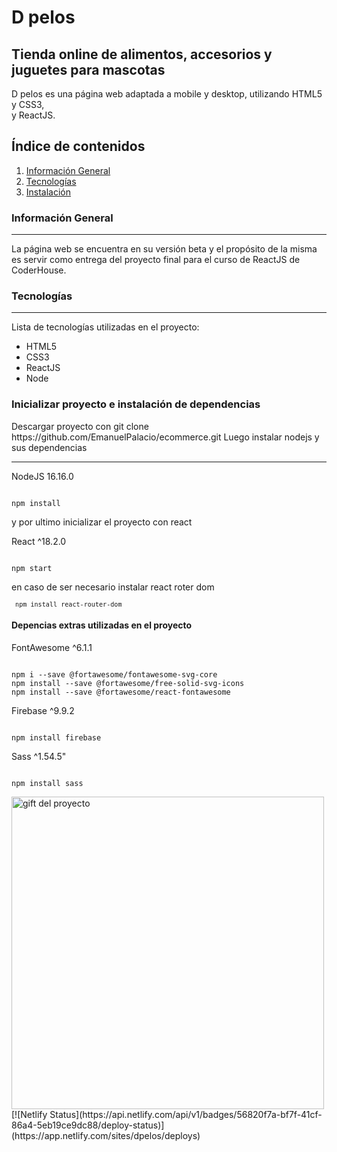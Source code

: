 <!DOCTYPE html><html><head><meta charset="utf-8"></head><body id="preview">
<h1 class="code-line" data-line-start=0 data-line-end=1><a id="MallTop_0"></a>D pelos</h1>
<h2 class="code-line" data-line-start=1 data-line-end=2><a id="Tienda_oniline_de_productos_relacionados_a_la_computacin_1"></a>Tienda online de alimentos, accesorios y juguetes para mascotas</h2>
<p class="has-line-data" data-line-start="5" data-line-end="7">D pelos es una página web adaptada a mobile y desktop, utilizando HTML5 y CSS3,<br>
y ReactJS.</p>
<h2 class="code-line" data-line-start=8 data-line-end=9><a id="ndice_de_contenidos_8"></a>Índice de contenidos</h2>
<ol>
<li class="has-line-data" data-line-start="9" data-line-end="10"><a href="#informaci%C3%B3n-general">Información General</a></li>
<li class="has-line-data" data-line-start="10" data-line-end="11"><a href="#Tecnolog%C3%ADas">Tecnologías</a></li>
<li class="has-line-data" data-line-start="11" data-line-end="12"><a href="#Instalacin_29">Instalación</a></li>
</ol>
<h3 class="code-line" data-line-start=14 data-line-end=15><a id="Informacin_General_14"></a>Información General</h3>
<hr>
<p class="has-line-data" data-line-start="16" data-line-end="17">La página web se encuentra en su versión beta y el propósito de la misma es servir como entrega del proyecto final para el curso de ReactJS de CoderHouse.</p>
<h3 class="code-line" data-line-start=18 data-line-end=19><a id="Tecnologas_18"></a>Tecnologías</h3>
<hr>
<p class="has-line-data" data-line-start="20" data-line-end="21">Lista de tecnologías utilizadas en el proyecto:</p>
<ul>
<li class="has-line-data" data-line-start="21" data-line-end="22">HTML5</li>
<li class="has-line-data" data-line-start="22" data-line-end="23">CSS3</li>
<li class="has-line-data" data-line-start="25" data-line-end="26">ReactJS</li>
<li class="has-line-data" data-line-start="26" data-line-end="27">Node</li>
</ul>
<h3 class="code-line" data-line-start=29 data-line-end=30><a id="Instalacin_29"></a>Inicializar proyecto e instalación de dependencias</h3>
<p>Descargar proyecto con git clone https://github.com/EmanuelPalacio/ecommerce.git
Luego instalar nodejs y sus dependencias</p>
<hr>
<p class="has-line-data" data-line-start="31" data-line-end="32">NodeJS 16.16.0</p>
<pre><code class="has-line-data" data-line-start="33" data-line-end="37">
npm install
</code></pre>
<p>y por ultimo inicializar el proyecto con react</p>
<p class="has-line-data" data-line-start="31" data-line-end="32">React ^18.2.0</p>
<pre><code class="has-line-data" data-line-start="33" data-line-end="37">
npm start
</code></pre>
<p class="has-line-data" data-line-start="31" data-line-end="32">en caso de ser necesario instalar react roter dom</p>
<code><pre><code class="has-line-data" data-line-start="33" data-line-end="32"> npm install react-router-dom</code></pre></code>
<h4 class="code-line" data-line-start=29 data-line-end=30><a id="Instalacin_29">Depencias extras utilizadas en el proyecto</h4>
<p class="has-line-data" data-line-start="31" data-line-end="32">FontAwesome ^6.1.1</p>
<pre><code class="has-line-data" data-line-start="33" data-line-end="37">
npm i --save @fortawesome/fontawesome-svg-core
npm install --save @fortawesome/free-solid-svg-icons
npm install --save @fortawesome/react-fontawesome
</code></pre>
<p class="has-line-data" data-line-start="31" data-line-end="32">Firebase ^9.9.2</p>
<pre><code class="has-line-data" data-line-start="33" data-line-end="37">
npm install firebase
</code></pre>
<p class="has-line-data" data-line-start="31" data-line-end="32">Sass ^1.54.5"</p>
<pre><code class="has-line-data" data-line-start="33" data-line-end="37">
npm install sass
</code></pre>
<img src="https://firebasestorage.googleapis.com/v0/b/ecommerce-veterinaria.appspot.com/o/gift.gif?alt=media&token=7cf54040-d170-4b24-a0d7-2e0350bc13da" alt="gift del proyecto" width=500px heigth=300px/>
</body></html>
[![Netlify Status](https://api.netlify.com/api/v1/badges/56820f7a-bf7f-41cf-86a4-5eb19ce9dc88/deploy-status)](https://app.netlify.com/sites/dpelos/deploys)


